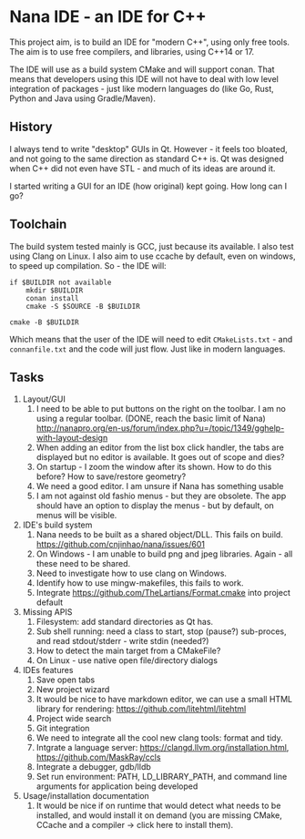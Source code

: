 # Nana IDE - an IDE for C++

This project aim, is to build an IDE for "modern C++", using only free tools.
The aim is to use free compilers, and libraries, using C++14 or 17.

The IDE will use as a build system CMake and will support conan. That means that
developers using this IDE will not have to deal with low level integration of
packages - just like modern languages do (like Go, Rust, Python and Java using
Gradle/Maven).

## History
I always tend to write "desktop" GUIs in Qt. However - it feels too bloated,
and not going to the same direction as standard C++ is. Qt was designed when
C++ did not even have STL - and much of its ideas are around it.

I started writing a GUI for an IDE (how original) kept going. How long can I go?

## Toolchain
The build system tested mainly is GCC, just because its available. I also test
using Clang on Linux. I also aim to use ccache by default, even on windows,
to speed up compilation. So - the IDE will:

```
if $BUILDIR not available
    mkdir $BUILDIR
    conan install
    cmake -S $SOURCE -B $BUILDIR

cmake -B $BUILDIR
```

Which means that the user of the IDE will need to edit `CMakeLists.txt` - and
`connanfile.txt` and the code will just flow. Just like in modern languages.

## Tasks

1. Layout/GUI
    1. I need to be able to put buttons on the right on the toolbar. I am no
       using a regular toolbar. (DONE, reach the basic limit of Nana)
       http://nanapro.org/en-us/forum/index.php?u=/topic/1349/gghelp-with-layout-design
    2. When adding an editor from the list box click handler, the tabs are
       displayed but no editor is available. It goes out of scope and dies?
    3. On startup - I zoom the window after its shown. How to do this before?
       How to save/restore geometry?
    4. We need a good editor.  I am unsure if Nana has something usable
    5. I am not against old fashio menus - but they are obsolete. The app should
       have an option to display the menus - but by default, on menus will be
       visible.
2. IDE's build system
    1. Nana needs to be built as a shared object/DLL. This fails on build.
       https://github.com/cnjinhao/nana/issues/601
    2. On Windows - I am unable to build png and jpeg libraries. Again - all
       these need to be shared.
    3. Need to investigate how to use clang on Windows.
    4. Identify how to use mingw-makefiles, this fails to work.
    6. Integrate https://github.com/TheLartians/Format.cmake into project default
3. Missing APIS
    1. Filesystem: add standard directories as Qt has.
    2. Sub shell running: need a class to start, stop (pause?) sub-proces, and
       read stdout/stderr - write stdin (needed?)
    3. How to detect the main target from a CMakeFile?
    4. On Linux - use native open file/directory dialogs
4. IDEs features
    1. Save open tabs
    2. New project wizard
    3. It would be nice to have markdown editor, we can use a small HTML library
       for rendering:  https://github.com/litehtml/litehtml
    4. Project wide search
    5. Git integration
    6. We need to integrate all the cool new clang tools: format and tidy.
    7. Intgrate a language server: https://clangd.llvm.org/installation.html, https://github.com/MaskRay/ccls
    8. Integrate a debugger, gdb/lldb
    9. Set run environment: PATH, LD_LIBRARY_PATH, and command line arguments for
       application being developed
5. Usage/installation documentation
    1. It would be nice if on runtime that would detect what needs to be
       installed, and would install it on demand (you are missing CMake,
       CCache and a compiler -> click here to install them).

